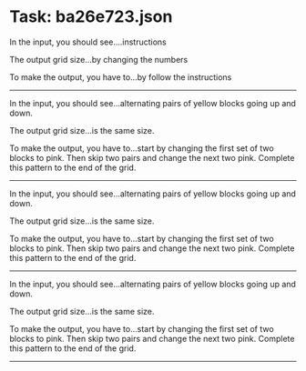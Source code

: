 # Task: ba26e723.json

In the input, you should see....instructions

The output grid size...by changing the numbers

To make the output, you have to...by follow the instructions

---

In the input, you should see...alternating pairs of yellow blocks going up and down.

The output grid size...is the same size.

To make the output, you have to...start by changing the first set of two blocks to pink. Then skip two pairs and change the next two pink. Complete this pattern to the end of the grid.

---

In the input, you should see...alternating pairs of yellow blocks going up and down.

The output grid size...is the same size.

To make the output, you have to...start by changing the first set of two blocks to pink. Then skip two pairs and change the next two pink. Complete this pattern to the end of the grid.

---

In the input, you should see...alternating pairs of yellow blocks going up and down.

The output grid size...is the same size.

To make the output, you have to...start by changing the first set of two blocks to pink. Then skip two pairs and change the next two pink. Complete this pattern to the end of the grid.

---

